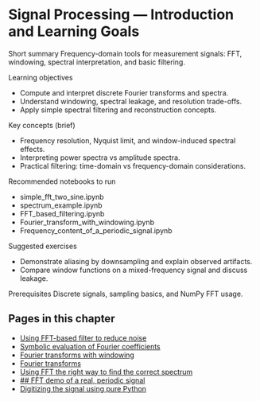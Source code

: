 # Signal Processing — Introduction and Learning Goals

Short summary
Frequency-domain tools for measurement signals: FFT, windowing, spectral interpretation, and basic filtering.

Learning objectives
- Compute and interpret discrete Fourier transforms and spectra.
- Understand windowing, spectral leakage, and resolution trade-offs.
- Apply simple spectral filtering and reconstruction concepts.

Key concepts (brief)
- Frequency resolution, Nyquist limit, and window-induced spectral effects.
- Interpreting power spectra vs amplitude spectra.
- Practical filtering: time-domain vs frequency-domain considerations.

Recommended notebooks to run
- simple_fft_two_sine.ipynb
- spectrum_example.ipynb
- FFT_based_filtering.ipynb
- Fourier_transform_with_windowing.ipynb
- Frequency_content_of_a_periodic_signal.ipynb

Suggested exercises
- Demonstrate aliasing by downsampling and explain observed artifacts.
- Compare window functions on a mixed-frequency signal and discuss leakage.

Prerequisites
Discrete signals, sampling basics, and NumPy FFT usage.

<!-- AUTOGEN_START -->
## Pages in this chapter

- [Using FFT-based filter to reduce noise](FFT_based_filtering.ipynb)
- [Symbolic evaluation of Fourier coefficients](Fourier_coefficients_analytical_evaluation_periodic_ramp_function.ipynb)
- [Fourier transforms with windowing](Fourier_transform_with_windowing.ipynb)
- [Fourier transforms](Fourier_transforms_pure_sine.ipynb)
- [Using FFT the right way to find the correct spectrum](Frequency_content_of_a_periodic_signal.ipynb)
- [## FFT demo of a real, periodic signal](fft_of_multi_frequency_signal_window.ipynb)
- [Digitizing the signal using pure Python](proving_periods.ipynb)
<!-- AUTOGEN_END -->

